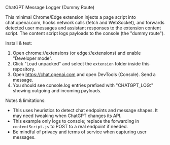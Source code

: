 ChatGPT Message Logger (Dummy Route)

This minimal Chrome/Edge extension injects a page script into chat.openai.com, hooks network calls (fetch and WebSocket), and forwards detected user messages and assistant responses to the extension content script. The content script logs payloads to the console (the "dummy route").

Install & test:

1. Open chrome://extensions (or edge://extensions) and enable "Developer mode".
2. Click "Load unpacked" and select the `extension` folder inside this repository.
3. Open https://chat.openai.com and open DevTools (Console). Send a message.
4. You should see console.log entries prefixed with "CHATGPT_LOG:" showing outgoing and incoming payloads.

Notes & limitations:
- This uses heuristics to detect chat endpoints and message shapes. It may need tweaking when ChatGPT changes its API.
- This example only logs to console; replace the forwarding in `contentScript.js` to POST to a real endpoint if needed.
- Be mindful of privacy and terms of service when capturing user messages.
